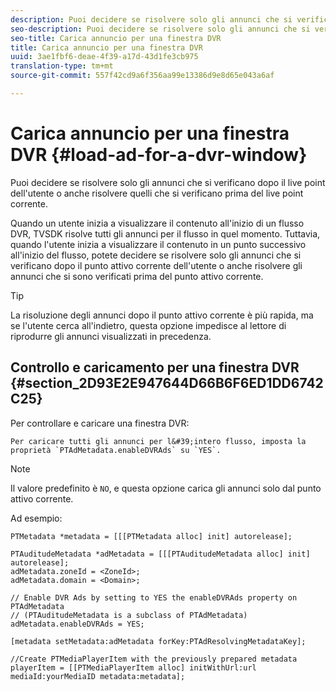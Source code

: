 ```yaml
---
description: Puoi decidere se risolvere solo gli annunci che si verificano dopo il live point dell'utente o anche risolvere quelli che si verificano prima del live point corrente.
seo-description: Puoi decidere se risolvere solo gli annunci che si verificano dopo il live point dell'utente o anche risolvere quelli che si verificano prima del live point corrente.
seo-title: Carica annuncio per una finestra DVR
title: Carica annuncio per una finestra DVR
uuid: 3ae1fbf6-deae-4f39-a17d-43d1fe3cb975
translation-type: tm+mt
source-git-commit: 557f42cd9a6f356aa99e13386d9e8d65e043a6af

---
```



# Carica annuncio per una finestra DVR {#load-ad-for-a-dvr-window}

Puoi decidere se risolvere solo gli annunci che si verificano dopo il live point dell&#39;utente o anche risolvere quelli che si verificano prima del live point corrente.

Quando un utente inizia a visualizzare il contenuto all&#39;inizio di un flusso DVR, TVSDK risolve tutti gli annunci per il flusso in quel momento. Tuttavia, quando l&#39;utente inizia a visualizzare il contenuto in un punto successivo all&#39;inizio del flusso, potete decidere se risolvere solo gli annunci che si verificano dopo il punto attivo corrente dell&#39;utente o anche risolvere gli annunci che si sono verificati prima del punto attivo corrente.

>[!TIP]
>
>La risoluzione degli annunci dopo il punto attivo corrente è più rapida, ma se l&#39;utente cerca all&#39;indietro, questa opzione impedisce al lettore di riprodurre gli annunci visualizzati in precedenza.

## Controllo e caricamento per una finestra DVR {#section_2D93E2E947644D66B6F6ED1DD6742C25}

Per controllare e caricare una finestra DVR:

    Per caricare tutti gli annunci per l&#39;intero flusso, imposta la proprietà `PTAdMetadata.enableDVRAds` su `YES`.

>[!NOTE]
>
>Il valore predefinito è `NO`, e questa opzione carica gli annunci solo dal punto attivo corrente.

Ad esempio:

```
PTMetadata *metadata = [[[PTMetadata alloc] init] autorelease]; 
 
PTAuditudeMetadata *adMetadata = [[[PTAuditudeMetadata alloc] init] autorelease];  
adMetadata.zoneId = <ZoneId>; 
adMetadata.domain = <Domain>; 
 
// Enable DVR Ads by setting to YES the enableDVRAds property on PTAdMetadata  
// (PTAuditudeMetadata is a subclass of PTAdMetadata)  
adMetadata.enableDVRAds = YES; 
 
[metadata setMetadata:adMetadata forKey:PTAdResolvingMetadataKey]; 
 
//Create PTMediaPlayerItem with the previously prepared metadata    
playerItem = [[PTMediaPlayerItem alloc] initWithUrl:url mediaId:yourMediaID metadata:metadata]; 
```
